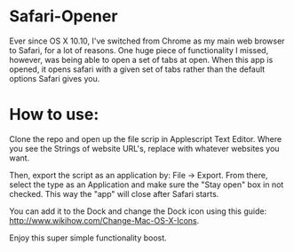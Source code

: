 # Safari-Opener

Ever since OS X 10.10, I've switched from Chrome as my main web browser to Safari, for a lot of reasons. One huge piece of functionality I missed, however, was being able to open a set of tabs at open. 
When this app is opened, it opens safari with a given set of tabs rather than the default options Safari gives you.


# How to use: 

Clone the repo and open up the file scrip in Applescript Text Editor. Where you see the Strings of website URL's, replace with whatever websites you want. 

Then, export the script as an application by: File -> Export. From there, select the type as an Application and make sure the "Stay open" box in not checked. This way the "app" will close after Safari starts.

You can add it to the Dock and change the Dock icon using this guide: http://www.wikihow.com/Change-Mac-OS-X-Icons. 

Enjoy this super simple functionality boost. 